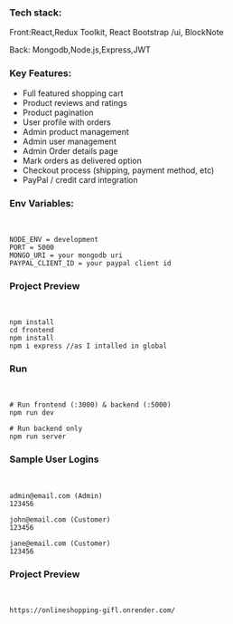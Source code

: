 <h3>Tech stack:</h3>
<p>Front:React,Redux Toolkit, React Bootstrap /ui, BlockNote</p>
<p>Back: Mongodb,Node.js,Express,JWT</p>


 
<h3>Key Features:</h3>
<ul>
 <li> Full featured shopping cart </li>
 <li> Product reviews and ratings </li>
 <li> Product pagination  </li>
 <li> User profile with orders </li>
 <li> Admin product management  </li>
 <li>  Admin user management  </li>
  <li> Admin Order details page  </li>
  <li> Mark orders as delivered option </li>
  <li>Checkout process (shipping, payment method, etc) </li>
  <li> PayPal / credit card integration </li>
</ul>

  
<h3>Env Variables:</h3>
<br>

```
NODE_ENV = development
PORT = 5000
MONGO_URI = your mongodb uri
PAYPAL_CLIENT_ID = your paypal client id

```
<h3>Project Preview</h3>
<br>

```
npm install
cd frontend
npm install
npm i express //as I intalled in global
```

<h3>Run</h3>
<br>

```
# Run frontend (:3000) & backend (:5000)
npm run dev

# Run backend only
npm run server
```

<h3>Sample User Logins</h3>
<br>

```
admin@email.com (Admin)
123456

john@email.com (Customer)
123456

jane@email.com (Customer)
123456
```

<h3>Project Preview</h3>
<br>

```
https://onlineshopping-gifl.onrender.com/
```
